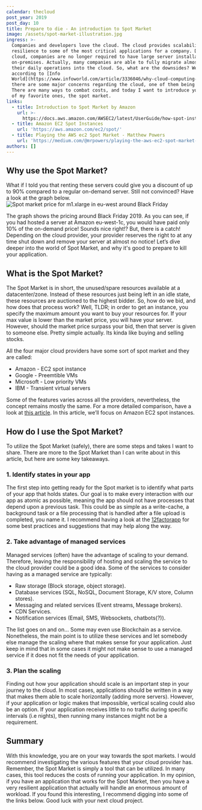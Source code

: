 ```yaml
---
calendar: thecloud
post_year: 2019
post_day: 10
title: Prepare to die - An introduction to Spot Market
image: /assets/spot-market-illustration.jpg
ingress: >-
  Companies and developers love the cloud. The cloud provides scalability and
  resilience to some of the most critical applications for a company. Due to the
  cloud, companies are no longer required to have large server installations
  on-premises. Actually, many companies are able to fully migrate almost all of
  their daily operations into the cloud. So, what are the downsides? Well,
  according to [Info
  World](https://www.infoworld.com/article/3336046/why-cloud-computing-suddenly-seems-so-hard-and-expensive.html),
  there are some major concerns regarding the cloud, one of them being costs.
  There are many ways to combat costs, and today I want to introduce you to one
  of my favorite ones, the spot market.
links:
  - title: Introduction to Spot Market by Amazon
    url: >-
      https://docs.aws.amazon.com/AWSEC2/latest/UserGuide/how-spot-instances-work.html
  - title: Amazon EC2 Spot Instances
    url: 'https://aws.amazon.com/ec2/spot/'
  - title: Playing the AWS ec2 Spot Market - Matthew Powers
    url: 'https://medium.com/@mrpowers/playing-the-aws-ec2-spot-market-74b703454f4f'
authors: []
---
```

## Why use the Spot Market?
What if I told you that renting these servers could give you a discount of up to 90% compared to a regular on-demand server. Still not convinced? Have a look at the graph below. 
![Spot market price for m1.xlarge in eu-west around Black Friday](/assets/spot-market-black-friday.png "Spot market price for m1.xlarge in eu-west around Black Friday")

The graph shows the pricing around Black Friday 2019. As you can see, if you had hosted a server at Amazon eu-west-1c, you would have paid only 10% of the on-demand price! 
Sounds nice right!? But, there is a catch! Depending on the cloud provider, your provider reserves the right to at any time shut down and remove your server at almost no notice!
Let’s dive deeper into the world of Spot Market, and why it's good to prepare to kill your application.

## What is the Spot Market?
The Spot Market is in short, the unused/spare resources available at a datacenter/zone. Instead of these resources just being left in an idle state, these resources are auctioned to the highest bidder. 
So, how do we bid, and how does that process work? Well, TLDR; in order to get an instance, you specify the maximum amount you want to buy your resources for. If your max value is lower than the market price, you will have your server. However, should the market price surpass your bid, then that server is given to someone else. Pretty simple actually. Its kinda like buying and selling stocks.

All the four major cloud providers have some sort of spot market and they are called: 
* Amazon - EC2 spot instance
* Google - Preemtible VMs
* Microsoft - Low priority VMs
* IBM - Transient virtual servers

Some of the features varies across all the providers, nevertheless, the concept remains mostly the same. For a more detailed comparison, have a look at [this article](https://spotinst.com/blog/amazon-ec2-spot-vs-azure-lpvms-vs-google-pvms-vs-ibm-transient-servers/). In this article, we’ll focus on Amazon EC2 spot instances. 

## How do I use the Spot Market?
To utilize the Spot Market (safely), there are some steps and takes I want to share. There are more to the Spot Market than I can write about in this article, but here are some key takeaways.

### 1. Identify states in your app
The first step into getting ready for the Spot market is to identify what parts of your app that holds states. Our goal is to make every interaction with our app as atomic as possible, meaning the app should not have processes that depend upon a previous task. This could be as simple as a write-cache, a background task or a file processing that is handled after a file upload is completed, you name it. I recommend having a look at the [12factorapp](https://12factor.net) for some best practices and suggestions that may help along the way. 

### 2. Take advantage of managed services
Managed services (often) have the advantage of scaling to your demand. Therefore, leaving the responsibility of hosting and scaling the service to the cloud provider could be a good idea. Some of the services to consider having as a managed service are typically:
* Raw storage (Block storage, object storage).
* Database services (SQL, NoSQL, Document Storage, K/V store, Column stores).
* Messaging and related services (Event streams, Message brokers).
* CDN Services.
* Notification services (Email, SMS, Websockets, chatbots(?)).

The list goes on and on… Some may even use Blockchain as a service. Nonetheless, the main point is to utilize these services and let somebody else manage the scaling where that makes sense for your application. Just keep in mind that in some cases it might not make sense to use a managed service if it does not fit the needs of your application. 

### 3. Plan the scaling
Finding out how your application should scale is an important step in your journey to the cloud. In most cases, applications should be written in a way that makes them able to scale horizontally (adding more servers). However, if your application or logic makes that impossible, vertical scaling could also be an option. 
If your application receives little to no traffic during specific intervals (i.e nights), then running  many instances might not be a requirement. 

## Summary
With this knowledge, you are on your way towards the spot markets. I would recommend investigating the various features that your cloud provider has. Remember, the Spot Market is simply a tool that can be utilized. In many cases, this tool reduces the costs of running your application. In my opinion, if you have an application that works for the Spot Market, then you have a very resilient application that actually will handle an enormous amount of workload.
If you found this interesting, I recommend digging into some of the links below. Good luck with your next cloud project.
